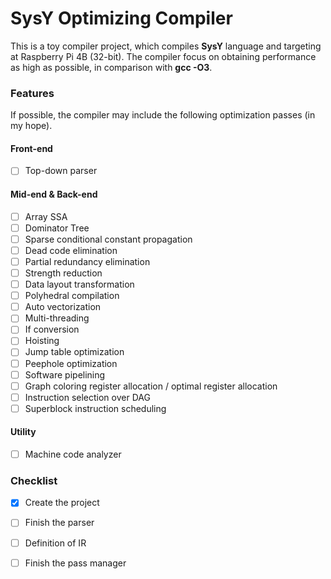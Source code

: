 # SysY Optimizing Compiler

This is a toy compiler project, which compiles **SysY** language
and targeting at Raspberry Pi 4B (32-bit).
The compiler focus on obtaining performance as high as possible,
in comparison with **gcc -O3**.

### Features

If possible, the compiler may include the following optimization
passes (in my hope).

#### Front-end
- [ ] Top-down parser

#### Mid-end & Back-end

- [ ] Array SSA
- [ ] Dominator Tree
- [ ] Sparse conditional constant propagation
- [ ] Dead code elimination
- [ ] Partial redundancy elimination
- [ ] Strength reduction
- [ ] Data layout transformation
- [ ] Polyhedral compilation
- [ ] Auto vectorization
- [ ] Multi-threading
- [ ] If conversion
- [ ] Hoisting
- [ ] Jump table optimization
- [ ] Peephole optimization
- [ ] Software pipelining
- [ ] Graph coloring register allocation / optimal register allocation
- [ ] Instruction selection over DAG
- [ ] Superblock instruction scheduling

#### Utility
- [ ] Machine code analyzer

### Checklist

- [x] Create the project
- [ ] Finish the parser
- [ ] Definition of IR
- [ ] Finish the pass manager

